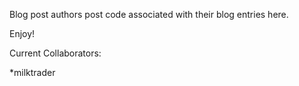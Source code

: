 Blog post authors post code associated with their blog entries here. 

Enjoy!

Current Collaborators:

*milktrader	
